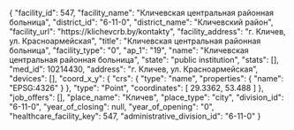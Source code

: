 {
    "facility_id": 547,
    "facility_name": "Кличевская центральная районная больница",
    "district_id": "6-11-0",
    "district_name": "Кличевский район",
    "facility_url": "https:\/\/klichevcrb.by\/kontakty",
    "facility_address": "г. Кличев, ул. Красноармейская",
    "title": "Кличевская центральная районная больница",
    "facility_type": "0",
    "ap_1": "19",
    "name": "Кличевская центральная районная больница",
    "state": "public institution",
    "stats": [],
    "med_id": 10214430,
    "address": "г. Кличев, ул. Красноармейская",
    "devices": [],
    "coord_x_y": {
        "crs": {
            "type": "name",
            "properties": {
                "name": "EPSG:4326"
            }
        },
        "type": "Point",
        "coordinates": [
            29.3362,
            53.488
        ]
    },
    "job_offers": [],
    "place_name": "Кличев",
    "place_type": "city",
    "division_id": "6-11-0",
    "year_of_closing": null,
    "year_of_opening": "0",
    "healthcare_facility_key": 547,
    "administrative_division_id": "6-11-0"
}